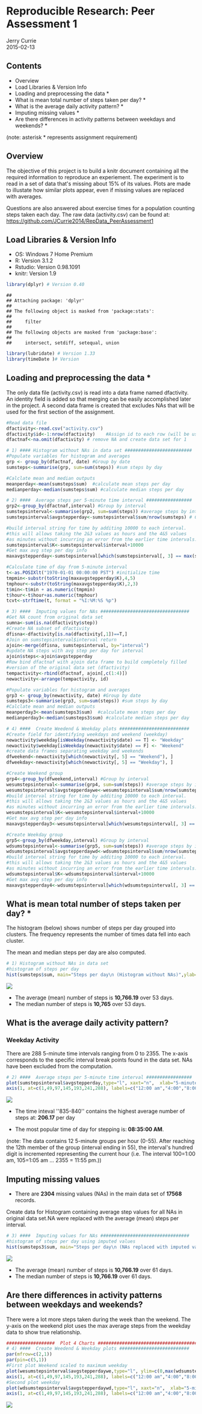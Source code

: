 # Reproducible Research: Peer Assessment 1
Jerry Currie  
2015-02-13  
## Contents
- Overview
- Load Libraries & Version Info 
- Loading and preprocessing the data *
- What is mean total number of steps taken per day? *
- What is the average daily activity pattern? *
- Imputing missing values *
- Are there differences in activity patterns between weekdays and weekends? *


(note: asterisk * represents assignment requirement) 
## Overview ########################################################
The objective of this project is to build a knitr document containing
all the required information to reproduce an experiement. The 
experiment is to read in a set of data that's missing about 15%
of its values. Plots are made to illustate how similar plots appear,
even if missing values are replaced with averages. 

Questions are also answered about exercise times for a population
counting steps taken each day. The raw data (activity.csv) can be found at:
https://github.com/JCurrie2014/RepData_PeerAssessment1


## Load Libraries & Version Info  ################################## 
- OS: Windows 7 Home Premium
- R: Version 3.1.2
- Rstudio: Version 0.98.1091
- knitr: Version 1.9 


```r
library(dplyr) # Version 0.40
```

```
## 
## Attaching package: 'dplyr'
## 
## The following object is masked from 'package:stats':
## 
##     filter
## 
## The following objects are masked from 'package:base':
## 
##     intersect, setdiff, setequal, union
```

```r
library(lubridate) # Version 1.33
library(timeDate )# Version 
```
 

## Loading and preprocessing the data * ############################ 
The only data file (activity.csv) is read into a data frame named 
dfactivity. An identity field is added so that merging can be easily 
accomplished later in the project. A second data frame is created that
excludes NAs that will be used for the first section of the assignment.

```r
#Read data file 
dfactivity<-read.csv("activity.csv")
dfactivity$id<-1:nrow(dfactivity)    #Assign id to each row (will be used for imputing NA values)
dfactnaf<-na.omit(dfactivity) # remove NA and create data set for 1

# 1) #### Histogram without NAs in data set #########################
#Populate variables for histogram and averages
grp <- group_by(dfactnaf, date) #Group by date
sumsteps<-summarise(grp, sum=sum(steps)) #sum steps by day

#Calclate mean and median outputs
meanperday<-mean(sumsteps$sum)  #calculate mean steps per day
medianperday<-median(sumsteps$sum) #calculate median steps per day

# 2) ####  Average steps per 5-minute time interval #################
grp2<-group_by(dfactnaf,interval) #Group by interval
sumstepsinterval<-summarise(grp2, sum=sum(steps)) #average steps by interval
sumstepsinterval$avgstepperday<-sumstepsinterval$sum/nrow(sumsteps) # Calculate average

#build interval string for time by additing 10000 to each interval.
#this will allows taking the 2&3 values as hours and the 4&5 values
#as minutes without incurring an error from the earlier time intervals.
sumstepsinterval$K<-sumstepsinterval$interval+10000 
#Get max avg step per day info 
maxavgstepperday<-sumstepsinterval[which(sumstepsinterval[, 3] == max(sumstepsinterval$avgstepperday)), ]

#Calculate time of day from 5-minute interval
t<-as.POSIXlt("1970-01-01 00:00:00 PST") #initialize time
tmpmin<-substr(toString(maxavgstepperday$K),4,5)
tmphour<-substr(toString(maxavgstepperday$K),2,3)
t$min<-t$min + as.numeric(tmpmin)
t$hour<-t$hour+as.numeric(tmphour)
tcvt<-strftime(t, format = "%I:%M:%S %p")

# 3) ####  Imputing values for NAs #################################
#Get NA count from original data set
sumna<-sum(is.na(dfactivity$step))
#Create NA subset of dfactivity
dfisna<-dfactivity[is.na(dfactivity[,1])==T,]
#Join on sumstepsinterval$interval return 
ajoin<-merge(dfisna, sumstepsinterval, by="interval")
#update NA steps with avg step per day for interval
ajoin$steps<-ajoin$avgstepperday
#Row bind dfactnaf with ajoin data frame to build completely filled
#version of the original data set (dfactivity)
tempactivity<-rbind(dfactnaf, ajoin[,c(1:4)])
newactivity<-arrange(tempactivity, id) 

#Populate variables for histogram and averages
grp3 <- group_by(newactivity, date) #Group by date
sumsteps3<-summarise(grp3, sum=sum(steps)) #sum steps by day
#Calclate mean and median outputs
meanperday3<-mean(sumsteps3$sum)  #calculate mean steps per day
medianperday3<-median(sumsteps3$sum) #calculate median steps per day

# 4) ####  Create Weedend & Weekday plots ##########################
#Create field for identifying weekdays and weekend (weekday)
newactivity$weekday[isWeekday(newactivity$date) == T] <- "Weekday"
newactivity$weekday[isWeekday(newactivity$date) == F] <- "Weekend"
#create data frames separating weekday and weekends
dfweekend<-newactivity[which(newactivity[, 5] == "Weekend"), ]
dfweekday<-newactivity[which(newactivity[, 5] == "Weekday"), ]

#Create Weekend group
grp4<-group_by(dfweekend,interval) #Group by interval
wesumstepsinterval<-summarise(grp4, sum=sum(steps)) #average steps by interval
wesumstepsinterval$avgstepperdaywe<-wesumstepsinterval$sum/nrow(sumsteps)
#build interval string for time by additing 10000 to each interval.
#this will allows taking the 2&3 values as hours and the 4&5 values
#as minutes without incurring an error from the earlier time intervals.
wesumstepsinterval$K<-wesumstepsinterval$interval+10000 
#Get max avg step per day info 
maxavgstepperday3<-wesumstepsinterval[which(wesumstepsinterval[, 3] == max(wesumstepsinterval$avgstepperdaywe)), ]

#Create Weekday group
grp5<-group_by(dfweekday,interval) #Group by interval
wdsumstepsinterval<-summarise(grp5, sum=sum(steps)) #average steps by interval
wdsumstepsinterval$avgstepperdaywd<-wdsumstepsinterval$sum/nrow(sumsteps)
#build interval string for time by additing 10000 to each interval.
#this will allows taking the 2&3 values as hours and the 4&5 values
#as minutes without incurring an error from the earlier time intervals.
wdsumstepsinterval$K<-wdsumstepsinterval$interval+10000 
#Get max avg step per day info 
maxavgstepperday4<-wdsumstepsinterval[which(wdsumstepsinterval[, 3] == max(wdsumstepsinterval$avgstepperdaywd)), ]
```
 


## What is mean total number of steps taken per day? * #############
The histogram (below) shows number of steps per day grouped into clusters.
The frequency represents the number of times data fell into each
cluster.

The mean and median steps per day are also computed. 


```r
# 1) Histogram without NAs in data set
#histogram of steps per day
hist(sumsteps$sum, main="Steps per day\n (Histogram without NAs)",ylab="Frequency", xlab="Steps", breaks=nrow(sumsteps), col="red")
```

![](PA1_template_files/figure-html/unnamed-chunk-3-1.png) 

- The average (mean) number of steps is <b>10,766.19</b> over 53 days.
- The median number of steps is <b>10,765</b> over 53 days.


## What is the average daily activity pattern?
### Weekday Activity
There are 288 5-minute time intervals ranging from 0 to 2355. The x-axis corresponds to the specific interval break points found in the data set. NAs have been excluded from the computation.

```r
# 2) ####  Average steps per 5-minute time interval #################
plot(sumstepsinterval$avgstepperday,type="l", xaxt="n",  xlab="5-minute step intervals", ylab="Avg steps per day", main="Average Daily Activity\n (NAs excluded from data set) ")
axis(1, at=c(1,49,97,145,193,241,288), labels=c("12:00 am","4:00","8:00","12:00 pm","4:00","8:00","12:00 am"))
```

![](PA1_template_files/figure-html/unnamed-chunk-4-1.png) 

- The time inteval ''835-840'' contains the highest average number of steps at: <b>206.17</b> per day

- The most popular time of day for stepping is:<b> 08:35:00 AM</b>.

(note: The data contains 12 5-minute groups per hour (0-55). After reaching the 12th member of the group (interval ending in 55), the interval's hundred digit is incremented representing the current hour (i.e. The interval 100=1:00 am, 105=1:05 am ... 2355 = 11:55 pm.))

 
## Imputing missing values
- There are <b>2304</b> missing values (NAs) in the main data set of <b>17568</b> records.

Create data for Histogram containing average step values for all NAs in original data set.NA were replaced with
the average (mean) steps per interval.


```r
# 3) ####  Imputing values for NAs #################################
#histogram of steps per day using imputed values
hist(sumsteps3$sum, main="Steps per day\n (NAs replaced with imputed values)",ylab="Frequency" , xlab="Steps", breaks=nrow(sumsteps3), col="red") 
```

![](PA1_template_files/figure-html/unnamed-chunk-5-1.png) 

- The average (mean) number of steps is <b>10,766.19</b> over 61 days.
- The median number of steps is <b>10,766.19</b> over 61 days.

## Are there differences in activity patterns between weekdays and weekends?
There were a lot more steps taken during the week than the weekend. The y-axis on
the weekend plot uses the max average steps from the weekday data to show true
relationship.

 

```r
##################  Plot 4 Charts ###########################################
# 4) ####  Create Weedend & Weekday plots ##########################
par(mfrow=c(2,1))
par(pin=c(5,1))
#First plot Weekend scaled to maximum weekday
plot(wesumstepsinterval$avgstepperdaywe,type="l", ylim=c(0,max(wdsumstepsinterval$avgstepperdaywd)), xaxt="n",  xlab="5-minute step intervals", ylab="Avg steps per day", main="Average Weekend Daily Activity\n (NAs replaced with imputed values) ")
axis(1, at=c(1,49,97,145,193,241,288), labels=c("12:00 am","4:00","8:00","12:00 pm","4:00","8:00","12:00 am"))
#Second plot weekday
plot(wdsumstepsinterval$avgstepperdaywd,type="l", xaxt="n",  xlab="5-minute step intervals", ylab="Avg steps per day", main="Average Weekday Daily Activity\n (NAs replaced with imputed values)")
axis(1, at=c(1,49,97,145,193,241,288), labels=c("12:00 am","4:00","8:00","12:00 pm","4:00","8:00","12:00 am"))
```

![](PA1_template_files/figure-html/unnamed-chunk-6-1.png) 






 

